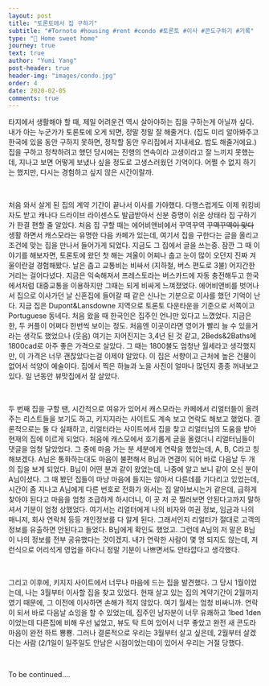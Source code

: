```yaml
---
layout: post
title: "토론토에서 집 구하기"
subtitle: "#Tornoto #housing #rent #condo #토론토 #이사 #콘도구하기 #기록"
type: "🏡 Home sweet home"
journey: true
text: true
author: "Yumi Yang"
post-header: true
header-img: "images/condo.jpg"
order: 4
date: 2020-02-05
comments: true
---
```


타지에서 생활해야 할 때, 제일 어려운건 역시 살아야하는 집을 구하는게 아닐까 싶다. 내가 아는 누군가가 토론토에 오게 되면, 정말 정말 잘 해줄거다. (집도 미리 알아봐주고 한국에 있을 동안 구하지 못하면, 정착할 동안 우리집에서 지내세요. 밥도 해줄거에요.) 집을 구하고 정착하려고 했던 당시에는 진행의 연속이라 고생이라고 잘 느끼지 못했는데, 지나고 보면 어떻게 보냈나 싶을 정도로 고생스러웠던 기억이다. 어쩔 수 없지 하기는 했지만, 다시는 경험하고 싶지 않은 시간이랄까.

<br/>

처음 와서 살게 된 집의 계약 기간이 끝나서 이사를 가야했다. 다행스럽게도 이제 워킹비자도 받고 캐나다 드라이브 라이센스도 발급받아서 신분 증명이 쉬운 상태라 집 구하기가 한결 편할 줄 알았다. 처음 집 구할 때는 에어비앤비에서 꾸역꾸역 ~~꾸역꾸역이 맞다~~ 생활 하면서 캐스모라는 유명한 다음 카페가 있는데, 여기서 집을 구한다는 글을 올리고 조건에 맞는 집을 만나서 들어가게 되었다. 지금도 그 집에서 글을 쓰는중. 잠깐 그 때 이야기를 해보자면, 토론토에 왔던 첫 해는 겨울이 어찌나 춥고 눈이 많이 오던지 진짜 겨울이란걸 경험해봤다. 날은 춥고 교통비는 비싸서 (지하철, 버스 편도로 3불) 어지간한 거리는 걸어다녔다. 지금은 익숙해져서 프레스토라는 버스카드에 자동 충전해두고 한국에서처럼 대중교통을 이용하지만 그때는 되게 비싸게 느껴졌었다. 에어비앤비를 벗어나서 집으로 이사가던 날 신혼집에 들어갈 때 같은 신나는 기분으로 이사를 했던 기억이 난다. 지금 집은 Dupont&Lansdowne 지역으로 토론토 다운타운을 기준으로 서쪽이고 Portuguese 동네다. 처음 왔을 때 한국인은 집주인 언니만 있다고 느꼈었다. 지금은 한, 두 커플이 어쩌다 한번씩 보이는 정도. 처음엔 이곳이라면 영어가 빨리 늘 수 있을거라는 생각도 했었으나 (웃음) 여기는 지어진지는 3,4년 된 것 같고, 2Beds&2Baths에 1800cad로 아주 좋은 가격으로 살았다. 그 때는 1800불도 엄청난 월세라고 생각했지만, 이 가격은 너무 괜찮았다는걸 이제야 알았다. 이 집은 서향이고 근처에 높은 건물이 없어서 석양이 예술이다. 집에서 찍은 하늘과 노을 사진이 얼마나 많던지 종종 꺼내보고 있다. 일 년동안 뷰맛집에서 잘 살았다.

<br/>

두 번째 집을 구할 땐, 시간적으로 여유가 있어서 캐스모라는 카페에서 리얼터들이 올려주는 리스트들을 보기도 하고, 키지지라는 사이트도 계속 보고 연락도 해보고 했었다. 결론적으로는 둘 다 실패하고, 리얼터라는 사이트에서 집을 찾고 리얼터님의 도움을 받아 현재의 집에 이르게 되었다. 처음에 캐스모에서 호기롭게 글을 올렸더니 리얼터님들이 댓글을 엄청 달았었다. 그 중에 마음 가는 분 세분에게 연락을 했었는데, A, B, C라고 칭해보겠다. A님은 통화하는대도 마음이 불편해서 B님과 연결이 되어 바로 다음날 두 개의 집을 보게 되었다. B님이 어떤 분과 같이 왔었는데, 나중에 알고 보니 같이 오신 분이 A님이셨다. 그 때 봤던 집들이 마냥 마음에 들지는 않아서 다른데를 기다리고 있었는데, 시간이 좀 지나고 A님에게 다른 번호로 전화가 와서는 집 알아보시는거 같은데, 급하게 찾아야 된다고 마음을 엄청 조급하게 하시더니, 이 곳 저 곳 찔러보면 안된다고까지 말하셔서 기분이 엄청 상했었다. 여기서는 리얼터에게 나의 비자와 여권 정보, 임금과 나의 매니저, 회사 연락처 등등 개인정보를 다 알게 된다. 그래서인지 리얼터가 절대로 고객의 정보를 유출하면 안된다고 들었다. B님에게 확인도 했었고. 그런데 A님의 저 말은 B님이 나의 정보를 전부 공유했다는 것이겠지. 내가 연락한 사람이 몇 명 되지도 않는데, 저런식으로 어리석게 영업을 하다니 정말 기분이 나쁘면서도 안타깝다고 생각했다.

<br/>

그리고 이후에, 키지지 사이트에서 너무나 마음에 드는 집을 발견했다. 그 당시 1월이었는데, 나는 3월부터 이사할 집을 찾고 있었다. 현재 살고 있는 집의 계약기간이 2월까지였기 때문에, 그 이전에 이사하면 손해가 적지 않았다. 여기 월세는 엄청 비싸니까. 연락이 되서 바로 다음날 쇼잉을 할 수 있었는데, 집주인 남자분이 너무 유쾌하고 1bed 1den 이었는데 다른집에 비해 우선 넓었고, 뷰도 탁 트여 있어서 너무 좋았고 완전 새 콘도라 마음이 완전 하트 뿅뿅. 그러나 결론적으로 우리는 3월부터 살고 싶은데, 2월부터 살겠다는 사람 (2/1일이 일주일도 안남은 시점이었는데)이 있어서 우리는 거절 당했다.

<br/>

To be continued....

